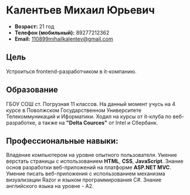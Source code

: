 # Калентьев Михаил Юрьевич

- **Возраст:** 21 год
- **Телефон (мобильный):** 89277212362
- **Email:** 110899mihailkalentev@gmail.com

## Цель

Устроиться frontend-разработчиком в it-компанию.

## Образование

ГБОУ СОШ ст. Погрузная 11 классов. На данный момент учусь на 4 курсе в Поволжском Государственном Университете
Телекоммуникаций и Иформатики.
Ходил на курсы от it-клуба по веб-разработке, а также на **"Delta Cources"** от Intel и Сбербанк.

## Профессиональные навыки:

Владение компьютером на уровне опытного пользователя. Умение верстать страницы с использованием **HTML**, **CSS**, **JavaScript**. Знание основ разработки веб-приложений на платформе **ASP.NET MVC**. Умение писать веб-приложения с использованием механизма визуализации Razor и языком программирования C#.
Знание английского языка на уровне - A2.
